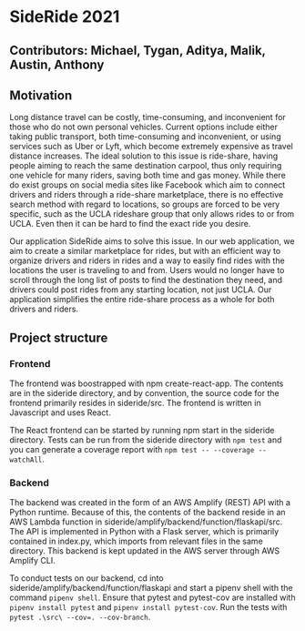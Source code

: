 # SideRide 2021
## Contributors: Michael, Tygan, Aditya, Malik, Austin, Anthony

## Motivation 
Long distance travel can be costly, time-consuming, and inconvenient for those who do not own personal vehicles. Current options include either taking public transport, both time-consuming and inconvenient, or using services such as Uber or Lyft, which become extremely expensive as travel distance increases. The ideal solution to this issue is ride-share, having people aiming to reach the same destination carpool, thus only requiring one vehicle for many riders, saving both time and gas money. While there do exist groups on social media sites like Facebook which aim to connect drivers and riders through a ride-share marketplace, there is no effective search method with regard to locations, so groups are forced to be very specific, such as the UCLA rideshare group that only allows rides to or from UCLA. Even then it can be hard to find the exact ride you desire.

Our application SideRide aims to solve this issue. In our web application, we aim to create a similar marketplace for rides, but with an efficient way to organize drivers and riders in rides and a way to easily find rides with the locations the user is traveling to and from. Users would no longer have to scroll through the long list of posts to find the destination they need, and drivers could post rides from any starting location, not just UCLA. Our application simplifies the entire ride-share process as a whole for both drivers and riders. 

## Project structure

### Frontend
The frontend was boostrapped with npm create-react-app. The contents are in the sideride directory, and by convention, the source code for the frontend
primarily resides in sideride/src. The frontend is written in Javascript and uses React. 

The React frontend can be started by running npm start in the sideride directory. Tests can be run from the sideride directory with ```npm test``` and you can generate a coverage report with ```npm test -- --coverage --watchAll```.

### Backend
The backend was created in the form of an AWS Amplify (REST) API with a Python runtime. Because of this, the contents of the backend reside in an AWS Lambda function in sideride/amplify/backend/function/flaskapi/src. The API is implemented in Python with a Flask server, which is primarily contained in index.py, which imports from relevant files in the same directory. This backend is kept updated in the AWS server through AWS Amplify CLI.

To conduct tests on our backend, cd into sideride/amplify/backend/function/flaskapi and start a pipenv shell with the command ```pipenv shell```. Ensure that pytest and pytest-cov are installed with ```pipenv install pytest``` and ```pipenv install pytest-cov```. Run the tests with ```pytest .\src\ --cov=. --cov-branch```. 
